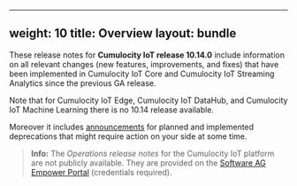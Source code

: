 
---
weight: 10
title: Overview
layout: bundle
---

These release notes for **Cumulocity IoT release 10.14.0** include information on all relevant changes (new features, improvements, and fixes) that have been implemented in Cumulocity IoT Core and Cumulocity IoT Streaming Analytics since the previous GA release.

Note that for Cumulocity IoT Edge, Cumulocity IoT DataHub, and Cumulocity IoT Machine Learning there is no 10.14 release available.

Moreover it includes [announcements](/release-10-14-0/announcements-10-14-0/) for planned and implemented deprecations that might require action on your side at some time.

>**Info:** The *Operations release notes* for the Cumulocity IoT platform are not publicly available. They are provided on the [Software AG Empower Portal](https://documentation.softwareag.com/) (credentials required).
